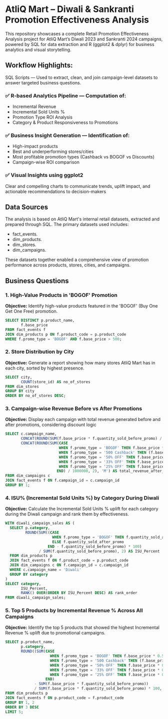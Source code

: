 # AtliQ Mart – Diwali & Sankranti Promotion Effectiveness Analysis #

This repository showcases a complete Retail Promotion Effectiveness Analysis project for AtliQ Mart’s Diwali 2023 and Sankranti 2024 campaigns, powered by SQL for data extraction and R (ggplot2 & dplyr) for business analytics and visual storytelling.

## Workflow Highlights: ##

SQL Scripts — Used to extract, clean, and join campaign-level datasets to answer targeted business questions.

### ✅ R-based Analytics Pipeline — Computation of: ###
- Incremental Revenue
- Incremental Sold Units %
- Promotion Type ROI Analysis
- Category & Product Responsiveness to Promotions

### ✅ Business Insight Generation — Identification of: ###
- High-impact products
- Best and underperforming stores/cities
- Most profitable promotion types (Cashback vs BOGOF vs Discounts)
- Campaign-wise ROI comparison

### ✅ Visual Insights using ggplot2 ### 
Clear and compelling charts to communicate trends, uplift impact, and actionable recommendations to decision-makers

## Data Sources ##
The analysis is based on AtliQ Mart's internal retail datasets, extracted and prepared through SQL.
The primary datasets used includes:
- fact_events.
- dim_products.
- dim_stores.
- dim_campaigns.

These datasets together enabled a comprehensive view of promotion performance across products, stores, cities, and campaigns.


## Business Questions ##
### 1. High-Value Products in 'BOGOF' Promotion

**Objective:** Identify high-value products featured in the 'BOGOF' (Buy One Get One Free) promotion.

```sql
SELECT DISTINCT p.product_name,
       f.base_price
FROM fact_events f
JOIN dim_products p ON f.product_code = p.product_code
WHERE f.promo_type = 'BOGOF' AND f.base_price > 500; 
```

### 2. Store Distribution by City

**Objective:** Generate a report showing how many stores AtliQ Mart has in each city, sorted by highest presence.

```sql
SELECT city,
       COUNT(store_id) AS no_of_stores
FROM dim_stores
GROUP BY city
ORDER BY no_of_stores DESC;
```

### 3. Campaign-wise Revenue Before vs After Promotions
**Objective:** Display each campaign with total revenue generated before and after promotions, considering discount logic

```sql
SELECT c.campaign_name,
       CONCAT(ROUND(SUM(f.base_price * f.quantity_sold_before_promo) / 1000000, 2), 'M') AS total_revenue_before_promotion,
       CONCAT(ROUND(SUM(CASE
                        WHEN f.promo_type = 'BOGOF' THEN f.base_price * 0.5 * f.quantity_sold_after_promo * 2
                        WHEN f.promo_type = '500 Cashback' THEN (f.base_price - 500) * f.quantity_sold_after_promo
                        WHEN f.promo_type = '50% OFF' THEN f.base_price * 0.5 * f.quantity_sold_after_promo
                        WHEN f.promo_type = '33% OFF' THEN f.base_price * 0.67 * f.quantity_sold_after_promo
                        WHEN f.promo_type = '25% OFF' THEN f.base_price * 0.75 * f.quantity_sold_after_promo
                       END) / 1000000, 2), 'M') AS total_revenue_after_promotion
FROM dim_campaigns c
JOIN fact_events f ON f.campaign_id = c.campaign_id
GROUP BY 1;
```

### 4. ISU% (Incremental Sold Units %) by Category During Diwali
**Objective:** Calculate the Incremental Sold Units % uplift for each category during the Diwali campaign and rank them by effectiveness.

```sql
WITH diwali_campaign_sales AS (
  SELECT p.category,
         ROUND(SUM((CASE
                     WHEN f.promo_type = 'BOGOF' THEN f.quantity_sold_after_promo * 2
                     ELSE f.quantity_sold_after_promo
                   END - f.quantity_sold_before_promo) * 100)
               / SUM(f.quantity_sold_before_promo), 2) AS ISU_Percent
  FROM dim_products p
  JOIN fact_events f ON f.product_code = p.product_code
  JOIN dim_campaigns c ON f.campaign_id = c.campaign_id
  WHERE c.campaign_name = 'Diwali'
  GROUP BY category
)
SELECT category,
       ISU_Percent,
       RANK() OVER(ORDER BY ISU_Percent DESC) AS rank_order
FROM diwali_campaign_sales;
```

### 5. Top 5 Products by Incremental Revenue % Across All Campaigns
**Objective:** Identify the top 5 products that showed the highest Incremental Revenue % uplift due to promotional campaigns.

```sql
SELECT p.product_name,
       p.category,
       ROUND((SUM(CASE
                    WHEN f.promo_type = 'BOGOF' THEN f.base_price * 0.5 * f.quantity_sold_after_promo * 2
                    WHEN f.promo_type = '500 Cashback' THEN (f.base_price - 500) * f.quantity_sold_after_promo
                    WHEN f.promo_type = '50% OFF' THEN f.base_price * 0.5 * f.quantity_sold_after_promo
                    WHEN f.promo_type = '33% OFF' THEN f.base_price * 0.67 * f.quantity_sold_after_promo
                    WHEN f.promo_type = '25% OFF' THEN f.base_price * 0.75 * f.quantity_sold_after_promo
                  END)
             - SUM(f.base_price * f.quantity_sold_before_promo)) 
             / SUM(f.base_price * f.quantity_sold_before_promo) * 100, 2) AS IR_Percent
FROM dim_products p
JOIN fact_events f ON p.product_code = f.product_code
GROUP BY 1, 2
ORDER BY 3 DESC
LIMIT 5;
```



